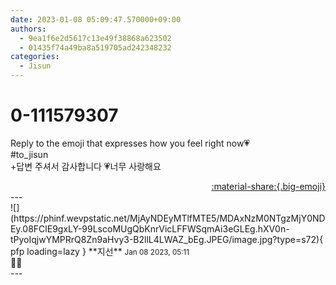 ```yaml
---
date: 2023-01-08 05:09:47.570000+09:00
authors:
  - 9ea1f6e2d5617c13e49f38868a623502
  - 01435f74a49ba8a519705ad242348232
categories:
  - Jisun
---
```


# 0-111579307

<div class="post-container" markdown="1">
<div class="content-container md-sidebar__scrollwrap" markdown="1">

Reply to the emoji that expresses how you feel right now💗<br>\#to_jisun <br>+답변 주셔서 감사합니다 💗너무 사랑해요

</div>
</div>

<div style="text-align: right;" markdown="1">
<a href="https://weverse.io/fromis9/fanpost/0-111579307" style="text-align: right;">:material-share:{.big-emoji}</a>
</div>
---

<div class="comments-container md-sidebar__scrollwrap" markdown="1">
<div class="comment" markdown="1">
<div class='id-container' markdown="1">
![](https://phinf.wevpstatic.net/MjAyNDEyMTlfMTE5/MDAxNzM0NTgzMjY0NDEy.08FClE9gxLY-99LscoMUgQbKnrVicLFFWSqmAi3eGLEg.hXV0n-tPyoIqjwYMPRrQ8Zn9aHvy3-B2llL4LWAZ_bEg.JPEG/image.jpg?type=s72){ pfp loading=lazy }
**<span class="artist">지선</span>** <small>Jan 08 2023, 05:11</small><br>
</div>
<div class='comment-body' markdown="1">
🤗🖤
</div>
</div>
</div>
---
